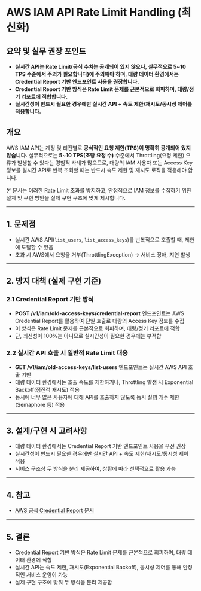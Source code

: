 # AWS IAM API Rate Limit Handling (최신화)

## 요약 및 실무 권장 포인트

- **실시간 API는 Rate Limit(공식 수치는 공개되어 있지 않으나, 실무적으로 5~10 TPS 수준에서 주의가 필요합니다)에 주의해야 하며, 대량 데이터 환경에서는 Credential Report 기반 엔드포인트 사용을 권장합니다.**
- **Credential Report 기반 방식은 Rate Limit 문제를 근본적으로 회피하며, 대량/정기 리포트에 적합합니다.**
- **실시간성이 반드시 필요한 경우에만 실시간 API + 속도 제한/재시도/동시성 제어를 적용합니다.**

## 개요

AWS IAM API는 계정 및 리전별로 **공식적인 요청 제한(TPS)이 명확히 공개되어 있지 않습니다.** 실무적으로는 **5~10 TPS(초당 요청 수)** 수준에서 Throttling(요청 제한) 오류가 발생할 수 있다는 경험적 사례가 많으므로, 대량의 IAM 사용자 또는 Access Key 정보를 실시간 API로 반복 조회할 때는 반드시 속도 제한 및 재시도 로직을 적용해야 합니다.

본 문서는 이러한 Rate Limit 초과를 방지하고, 안정적으로 IAM 정보를 수집하기 위한 설계 및 구현 방안을 실제 구현 구조에 맞게 제시합니다.

---

## 1. 문제점

- 실시간 AWS API(`list_users`, `list_access_keys`)를 반복적으로 호출할 때, 제한에 도달할 수 있음
- 초과 시 AWS에서 요청을 거부(ThrottlingException) → 서비스 장애, 지연 발생

---

## 2. 방지 대책 (실제 구현 기준)

### 2.1 Credential Report 기반 방식

- **POST /v1/iam/old-access-keys/credential-report** 엔드포인트는 AWS Credential Report를 활용하여 단일 호출로 대량의 Access Key 정보를 수집
- 이 방식은 Rate Limit 문제를 근본적으로 회피하며, 대량/정기 리포트에 적합
- 단, 최신성이 100%는 아니므로 실시간성이 필요한 경우에는 부적합

### 2.2 실시간 API 호출 시 일반적 Rate Limit 대응

- **GET /v1/iam/old-access-keys/list-users** 엔드포인트는 실시간 AWS API 호출 기반
- 대량 데이터 환경에서는 호출 속도를 제한하거나, Throttling 발생 시 Exponential Backoff(점진적 재시도) 적용
- 동시에 너무 많은 사용자에 대해 API를 호출하지 않도록 동시 실행 개수 제한(Semaphore 등) 적용

---

## 3. 설계/구현 시 고려사항

- 대량 데이터 환경에서는 Credential Report 기반 엔드포인트 사용을 우선 권장
- 실시간성이 반드시 필요한 경우에만 실시간 API + 속도 제한/재시도/동시성 제어 적용
- 서비스 구조상 두 방식을 분리 제공하여, 상황에 따라 선택적으로 활용 가능

---

## 4. 참고

- [AWS 공식 Credential Report 문서](https://docs.aws.amazon.com/IAM/latest/UserGuide/credential-reports.html)

---

## 5. 결론

- Credential Report 기반 방식은 Rate Limit 문제를 근본적으로 회피하며, 대량 데이터 환경에 적합
- 실시간 API는 속도 제한, 재시도(Exponential Backoff), 동시성 제어를 통해 안정적인 서비스 운영이 가능
- 실제 구현 구조에 맞춰 두 방식을 분리 제공함
